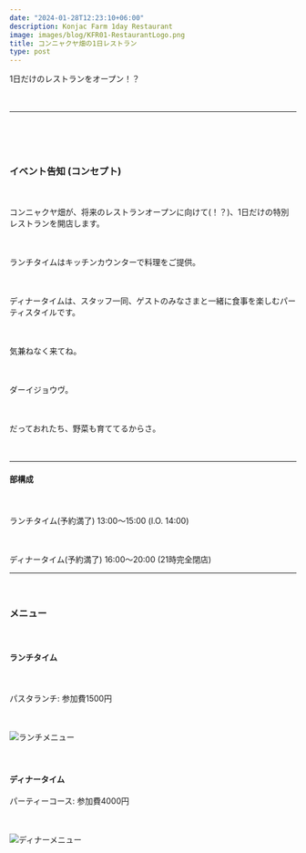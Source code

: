 ```yaml
---
date: "2024-01-28T12:23:10+06:00"
description: Konjac Farm 1day Restaurant
image: images/blog/KFR01-RestaurantLogo.png
title: コンニャクヤ畑の1日レストラン
type: post
---
```



1日だけのレストランをオープン！？

　

---------

　


　

### イベント告知 (コンセプト)

　

コンニャクヤ畑が、将来のレストランオープンに向けて(！？)、1日だけの特別レストランを開店します。

　

ランチタイムはキッチンカウンターで料理をご提供。

　

ディナータイムは、スタッフ一同、ゲストのみなさまと一緒に食事を楽しむパーティスタイルです。

　

気兼ねなく来てね。

　

ダーイジョウヴ。

　

だっておれたち、野菜も育ててるからさ。

　


---------



#### 部構成

　

ランチタイム(予約満了) 13:00〜15:00 (l.O. 14:00)

　

ディナータイム(予約満了) 16:00〜20:00 (21時完全閉店)



---------

　


### メニュー

　

#### ランチタイム

　

パスタランチ: 参加費1500円

　

![ランチメニュー](https://mrunadon.github.io/caffeproject/images/blog/KFR01-LunchMenu.png)

　

#### ディナータイム


パーティーコース: 参加費4000円

　

![ディナーメニュー](https://mrunadon.github.io/caffeproject/images/blog/KFR01-DinnerMenu.png)

